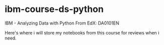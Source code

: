 # ibm-course-ds-python
IBM - Analyzing Data with Python From EdX: DA0101EN

Here's where i will store my notebooks from this course for reviews when i need.
